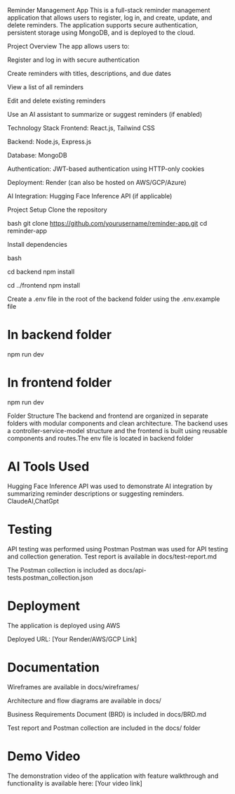 Reminder Management App
This is a full-stack reminder management application that allows users to register, log in, and create, update, and delete reminders. The application supports secure authentication, persistent storage using MongoDB, and is deployed to the cloud.

Project Overview
The app allows users to:

Register and log in with secure authentication

Create reminders with titles, descriptions, and due dates

View a list of all reminders

Edit and delete existing reminders

Use an AI assistant to summarize or suggest reminders (if enabled)

Technology Stack
Frontend: React.js, Tailwind CSS

Backend: Node.js, Express.js

Database: MongoDB

Authentication: JWT-based authentication using HTTP-only cookies

Deployment: Render (can also be hosted on AWS/GCP/Azure)

AI Integration: Hugging Face Inference API (if applicable)

Project Setup
Clone the repository

bash
git clone https://github.com/yourusername/reminder-app.git
cd reminder-app

Install dependencies

bash

cd backend
npm install

cd ../frontend
npm install



Create a .env file in the root of the backend folder using the .env.example file


# In backend folder
npm run dev

# In frontend folder
npm run dev

Folder Structure
The backend and frontend are organized in separate folders with modular components and clean architecture. The backend uses a controller-service-model structure and the frontend is built using reusable components and routes.The env file is located in backend folder

# AI Tools Used
Hugging Face Inference API was used to demonstrate AI integration by summarizing reminder descriptions or suggesting reminders.
ClaudeAI,ChatGpt


# Testing
API testing was performed using Postman
Postman was used for API testing and collection generation.
Test report is available in docs/test-report.md

The Postman collection is included as docs/api-tests.postman_collection.json

# Deployment
The application is deployed using AWS 

Deployed URL: [Your Render/AWS/GCP Link]

# Documentation
Wireframes are available in docs/wireframes/

Architecture and flow diagrams are available in docs/

Business Requirements Document (BRD) is included in docs/BRD.md

Test report and Postman collection are included in the docs/ folder

# Demo Video
The demonstration video of the application with feature walkthrough and functionality is available here: [Your video link]
